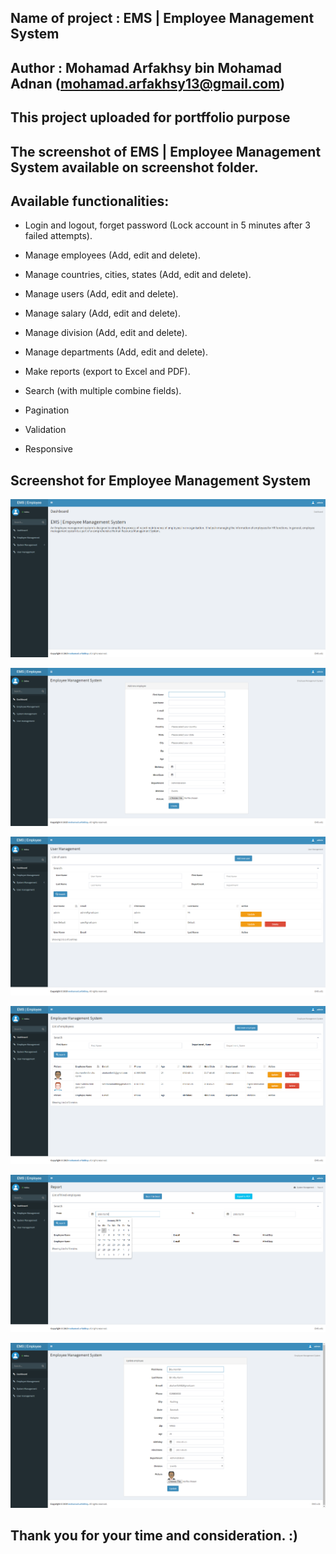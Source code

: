 ## Name of project : EMS | Employee Management System

## Author : Mohamad Arfakhsy bin Mohamad Adnan (mohamad.arfakhsy13@gmail.com)

## This project uploaded for portffolio purpose

## The screenshot of EMS | Employee Management System available on screenshot folder.

## Available functionalities:

+ Login and logout, forget password  (Lock account in 5 minutes after 3 failed attempts).

+ Manage employees (Add, edit and delete).

+ Manage countries, cities, states (Add, edit and delete).

+ Manage users (Add, edit and delete).

+ Manage salary (Add, edit and delete).

+ Manage division (Add, edit and delete).

+ Manage departments (Add, edit and delete).

+ Make reports (export to Excel and PDF).

+ Search (with multiple combine fields).

+ Pagination

+ Validation

+ Responsive

## Screenshot for Employee Management System

![Image of Dashboard](https://raw.githubusercontent.com/mohamadarfakhsy13/employee-management-system/master/screenshot/Dashboard%20page.png)

![Image of Add New Employee](https://raw.githubusercontent.com/mohamadarfakhsy13/employee-management-system/master/screenshot/Add%20new%20employee%20page.png)

![Image of Admin management](https://raw.githubusercontent.com/mohamadarfakhsy13/employee-management-system/master/screenshot/Admin%20management%20page.png)

![Image of Employee management](https://raw.githubusercontent.com/mohamadarfakhsy13/employee-management-system/master/screenshot/List%20of%20employees%20page.png)

![Image of Report](https://raw.githubusercontent.com/mohamadarfakhsy13/employee-management-system/master/screenshot/Report%20page.png)

![Image of Update data](https://raw.githubusercontent.com/mohamadarfakhsy13/employee-management-system/master/screenshot/Update%20employee%20page.png)

## Thank you for your time and consideration. :)
